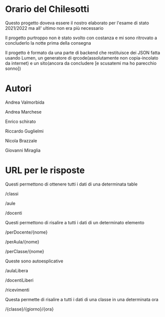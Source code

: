 # Orario del Chilesotti
Questo progetto doveva essere il nostro elaborato per l'esame di stato 2021/2022 ma all' ultimo non era più necessario

Il progetto purtroppo non è stato svolto con costanza e mi sono ritrovato a concluderlo la notte prima della consegna

Il progetto è formato da una parte di backend che restituisce dei JSON fatta usando Lumen, un generatore di qrcode(assolutamente non copia-incolato da internet) e un sito(ancora da concludere [e scusatemi ma ho parecchio sonno])




# Autori
Andrea Valmorbida

Andrea Marchese 

Enrico schirato

Riccardo Guglielmi 

Nicola Brazzale

Giovanni Miraglia


# URL per le risposte
Questi permettono di ottenere tutti i dati di una determinata table

/classi

/aule

/docenti


Questi permettono di risalire a tutti i dati di un determinato elemento

/perDocente/{nome}

/perAula/{nome}

/perClasse/{nome}



Queste sono autoesplicative

/aulaLibera

/docentiLiberi

/ricevimenti




Questa permette di risalire a tutti i dati di una classe in una determinata ora 

/{classe}/{giorno}/{ora}
